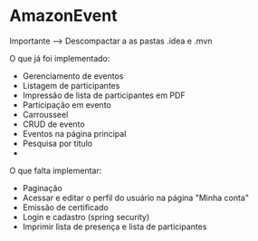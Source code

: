# AmazonEvent
Importante --> Descompactar a as pastas .idea e .mvn

O que já foi implementado:
 - Gerenciamento de eventos
 - Listagem de participantes
 - Impressão de lista de participantes em PDF
 - Participação em evento
 - Carrousseel
 - CRUD de evento
 - Eventos na página principal
 - Pesquisa por titulo
 - 

O que falta implementar:
 - Paginação
 - Acessar e editar o perfil do usuário na página "Minha conta"
 - Emissão de certificado
 - Login e cadastro (spring security)
 - Imprimir lista de presença e lista de participantes
